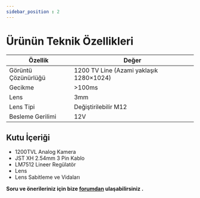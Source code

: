 ```yaml
---
sidebar_position : 2
---
```


# Ürünün Teknik Özellikleri

| Özellik             | Değer                                   |
|---------------------|-----------------------------------------|
| Görüntü Çözünürlüğü | 1200 TV Line (Azami yaklaşık 1280×1024) |
| Gecikme             | >100ms                                  |
| Lens                | 3mm                                     |
| Lens Tipi           | Değiştirilebilir M12                    |
| Besleme Gerilimi    | 12V                                     |

## Kutu İçeriği

- 1200TVL Analog Kamera
- JST XH 2.54mm 3 Pin Kablo
- LM7512 Lineer Regülatör
- Lens
- Lens Sabitleme ve Vidaları


**Soru ve önerileriniz için bize [forumdan](https://forum.degzrobotics.com/)    ulaşabilirsiniz .**